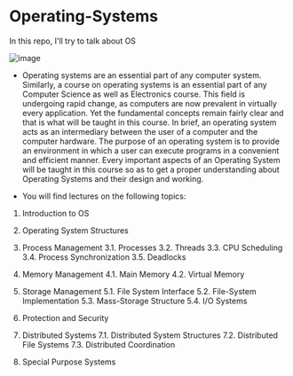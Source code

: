 # Operating-Systems
In this repo, I'll try to talk about OS

![image](https://github.com/user-attachments/assets/0abb0ce4-5ba6-4dd0-b9b5-465e96979e8f)

- Operating systems are an essential part of any computer system. Similarly, a course on operating systems is an essential part of any Computer Science as well as Electronics course. This field is undergoing rapid change, as computers are now prevalent in virtually every application. Yet the fundamental concepts remain fairly clear and that is what will be taught in this course.
In brief, an operating system acts as an intermediary between the user of a computer and the computer hardware. The purpose of an operating system is to provide an environment in which a user can execute programs in a convenient and efficient manner. 
Every important aspects of an Operating System will be taught in this course so as to get a proper understanding about Operating Systems and their design and working.

- You will find lectures on the following topics:
1. Introduction to OS

2. Operating System Structures

3. Process Management
3.1. Processes
3.2. Threads
3.3. CPU Scheduling
3.4. Process Synchronization
3.5. Deadlocks

4. Memory Management 
4.1. Main Memory
4.2. Virtual Memory

5. Storage Management
5.1. File System Interface
5.2. File-System Implementation
5.3. Mass-Storage Structure
5.4. I/O Systems

6. Protection and Security

7. Distributed Systems
7.1. Distributed System Structures
7.2. Distributed File Systems
7.3. Distributed Coordination 

8) Special Purpose Systems

